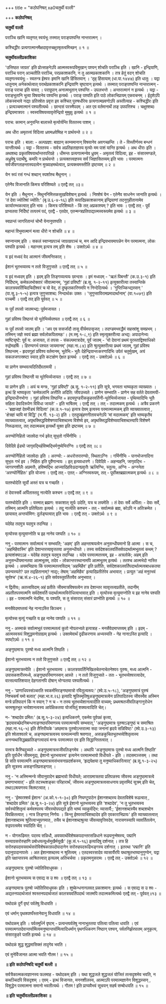 +++
title = "कठोपनिषत्  xa0चतुर्थी वल्ली"

+++
**कठोपनिषत्**

**चतुर्थी** **वल्ली**

पराञ्चि खानि व्यतृणत् स्वयंभूः तस्मात् पराङ्पश्यन्ति नान्तरात्मन् ।

कश्चिद्धीरः प्रत्यगात्मानमैक्षदावृत्तचक्षुरमृतत्वमिच्छन् ॥ १ ॥

**चतुर्थीवल्लीप्रकाशिका**

'उत्तिष्ठत जाग्रत' इति प्रोत्साहनेऽपि आत्मस्वरूपविमुखान् पश्यन् शोचति पराञ्चि इति । खानि - इन्द्रियाणि, पराञ्चि परान् अञ्चतीति पराञ्चि, परप्रकाशकानि, न तु आत्मप्रकाशकानि । तत्र हेतुं वदन् शोचति व्यतृणत्स्वयंभूः - स्वतन्त्र ईश्वरः इमानि खानि हिंसितवान् । 'तृह् हिंसायाम् (धा.पा.१४४७) इति धातुः । यद्वा धातूनाम् अनेकार्थत्वात् परार्थप्रकाशकानि इन्द्रियाणि सृष्टवान् इत्यर्थः । तस्मात् पराङ्पश्यन्ति नान्तरात्मन् - पराङ् पराचा इति यावत् । पराग्रूपान् अनात्मभूतान् पश्यन्ति - उपलभन्ते । अन्तरात्मानं न इत्यर्थः । यद्वा - पराङ्भूतानि भूत्वा विषयानेव पश्यन्ति इत्यर्थः । पराङ् पश्यति इति पाठे लोकाभिप्रायम् एकवचनम् । ईदृशेऽपि लोकस्वभावे नद्याः प्रतिस्रोतः प्रवृत्त इव कश्चित् पुरुषधौरेयः प्रत्यगात्मप्रवणोऽपि अस्तीत्याह - कश्चिद्धीरः इति । प्रत्यञ्चमात्मानं पश्यतीत्यर्थः । छान्दसं परस्मैपदम् । अत एव वर्तमानार्थे लङ् उपपत्तिश्च । चक्षुश्शब्दः इन्द्रियमात्रपरः । स्वस्वविषयव्यावृत्तेन्द्रियो मुमुक्षुः इत्यर्थः ॥ १ ॥

पराच: कामान् अनुयन्ति बालास्ते मृत्योर्यन्ति विततस्य पाशम् ।

अथ धीरा अमृतत्त्वं विदित्वा ध्रवमध्रवेष्विह न प्रार्थयन्ते ॥ २ ॥

पराचः इति । बाला: - अल्पप्रज्ञा: बाह्यान् काम्यमानान् विषयानेव अवगच्छन्ति । ते - विस्तीर्णस्य बन्धनं यान्तीत्यर्थः । यद्वा - विततस्य - सर्वत्र अप्रतिहताज्ञस्य मृत्योः मम पाशं यान्ति इत्यर्थः । अथ धीराः इति । अथशब्दः प्रकृतविषयार्थान्तरपरिग्रहे । धीमन्तः प्रत्यगात्मन्येव ध्रुवम् - अमृतत्वं विदित्वा, इह - संसारमण्डले, अध्रुवेषु पदार्थेषु, कमपि न प्रार्थयन्ते । प्रत्यक्तत्त्वज्ञस्य सर्वं जिज्ञासितव्यम् इति भावः । परमात्मनः सर्वजीवगताहन्तास्पदत्वेन मुख्याहमर्थत्वात्, प्रत्यक्त्वमस्तीति द्रष्टव्यम् ॥ २ ॥

येन रूपं रसं गन्धं शब्दान् स्पर्शाश्च मैथुनान् ।

एतेनैव विजानाति किमत्र परिशिष्यते ॥ एतद्वै तत् ॥३॥

येन इति । मैथुनान् - मिथुननिमित्तकसुखविशेषान् इत्यर्थः । निश्शेषं येन - एतेनैव साधनेन जानाति इत्यर्थः । 'तं देवा ज्योतिषां ज्योति:' (बृ.उ.६-४-१६) इति रूपादिप्रकाशकानाम् इन्द्रियाणां तदनुगृहीतानामेव कार्यारम्भकत्वात् इति भावः । किमत्र परिशिष्यते - किं तत् अप्रकाश्यम् ? इति भावः । एतद्वै तत् - पूर्वं प्राप्यतया निर्दिष्टं तत्परमं पदं, एतद्वै - एतदेव, एतन्मन्त्रप्रतिपाद्यात्मस्वरूपमेव इत्यर्थः ॥ ३ ॥

स्वप्रान्तं जागरितान्तं चोभौ येनानुपश्यति ।

महान्तं विभुमात्मानं मत्वा धीरो न शोचति ॥ ४ ॥

स्वप्नान्तम् इति । सकलं स्वाप्नप्रपञ्चं जाग्रत्प्रपञ्चं च, मन आदि इन्द्रियभावमापन्नेन येन परमात्मना, लोकः पश्यति इत्यर्थः । महान्तम् इत्यत्र तम् इति शेषः । उक्तोऽर्थः ॥ ४ ॥

य इदं मध्वदं वेद आत्मानं जीवमन्तिकात् ।

ईशानं भूतभव्यस्य न ततो विजुगुप्सते ॥ एतद्वै तत् ॥ ५ ॥

य इदं मध्वदम् इति । इदम् इति लिङ्गव्यत्ययः छान्दसः । इमं मध्वदम् - 'ऋतं पिबन्तौ' (क.उ.३-१) इति निर्दिष्टम्, कर्मफलभोक्तारं जीवात्मानम्, 'गुहां प्रविष्टौ' (ब्र.सू. १-२-११) इत्युक्तरीत्या तस्यान्तिके कालत्रयवर्तिचिदचिदीश्वरं च यो वेद, तं दुष्कृतकारिणमपि न निन्देदित्यर्थः । 'गुप्तिज्किभ्द्यस्सन् ' (पा.सू.३-१-५) इत्यत्र जुगुप्साशब्द: निन्दार्थकः उक्तः । 'जुगुप्साविरामप्रमादार्थानाम्' (वा.१०७९) इति पञ्चमी । एतद्वै तत् इति पूर्ववत् ॥ ५ ॥

यः पूर्वं तपसो जातमभ्द्य: पूर्वमजायत ।

गुहां प्रविश्य तिष्ठन्तं यो भूतेभिर्व्यपश्यत ॥ एतद्वै तत् ॥ ६ ॥

यः पूर्वं तपसो जातम् इति । 'अप एव ससर्जादौ तासु वीर्यमपासृजत् । तदण्डमभवद्धैमं सहस्रांशु समप्रभम् । तस्मिन् जज्ञे स्वयं ब्रह्मा सर्वलोकपितामहः'। (म.स्मृ.१-८,९) इति स्मृत्युक्तरीत्या अभ्द्य: अपादानेभ्य: व्यष्टिसृष्टे: पूर्वं य: अजायत, तं तपसः - संकल्पमात्रादेव, पूर्वं जातम् - 'यो देवानां प्रथमं पुरस्ताद्विश्वाधिको रुद्रोमहर्षिः । हिरण्यगर्भ पश्यत जायमानम्' (महा.ना.८४) इति श्रुत्युक्तरीत्या प्रथमं जातम्, गुहां प्रविश्य तिष्ठन्तम् - हृदयगुहां प्रविश्य वर्तमानम्, भूतेभि:- भूतैः देहेन्द्रियान्तःकरणादिभिः उपेतं चतुर्मुखम्, अयं सकलजगत्स्रष्टा स्यात् इति कटाक्षेण ऐक्षत इत्यर्थः । एतद्वै तत् - उक्तोऽर्थः ॥ ६ ॥

या प्राणेन सम्भवत्यदितिर्देवतामयी ।

गुहां प्रविश्य तिष्ठन्ती या भूतेभिर्व्यजायत । एतद्वै तत् ॥ ७ ॥

या प्राणेन इति । अयं च मन्त्रः, 'गुहां प्रविष्टौ' (ब्र.सू. १-२-११) इति सूत्रे, भगवता भाष्यकृता व्याख्यातः । इत्थं हि भाष्यकृता 'कर्मफलानि अत्तीति अदिति: जीवउच्यते । प्राणेन सम्भवति - प्राणेन सह वर्तते देवतामयी- इन्द्रियाधीनभोगा । गुहां प्रविश्य तिष्ठन्ति = हदयपुण्डरीककुहरवर्तिनी-भूतेभिर्व्यजायत - पृथिव्यादिभिः भूतैः सहिता देवादिरूपेण विविधा जायते' - इति भाषितम् । एतद्वै तत् । तत् - तदात्मकम् इत्यर्थः । अत्रैव प्रकरणे - 'ब्रह्मजज्ञं देवमीड्यं विदित्वा' (क.उ.१-१७) इत्यत्र देवम् इत्यस्य परमात्मात्मकम् इति व्याख्यातत्वात् , 'क्षेत्रज्ञं चापि मां विद्धि' (भ.गी. १३-२) इति । एतदुपबृंहणगीतावचनेऽपि 'मां मदात्मकम्' इति भाष्यकृतैव व्याख्यातत्वात्, अपृथक्सिद्धविशेषणवाचिशब्दस्य विशेष्ये इव, अपृथक्सिद्धविशेष्यवाचिशब्दस्यापि विशेषणे निरूढत्वात्, तत् तदात्मकम् इत्यर्थो युक्त इति द्रष्टव्यम् ॥ ७ ॥

अरण्योनिहितो जातवेदा गर्भ इवेत् सुभृतो गर्भिणीभिः ।

दिवेदिवे ईड्यो जागृवद्भिर्हविष्मद्भिर्मनुष्येभिरग्निः ॥ एतद्वै तत् ॥८॥

अरण्योर्निहितो जातवेदाः इति । अरण्यो: - अधरोत्तरारण्योः, स्थिताऽग्निः । गर्भिणीभिः - पानभोजनादिना सुभृतः गर्भ इव । निहितः इति पूर्वेणान्वयः । इत् इत्यवधारणे । दिवेदिवे - अहन्यहनि, जागृवद्भिः - जागरणशीलैः अप्रमत्तैः, हविष्मद्भिः आज्यादिहविःप्रदानप्रवृत्तैः ऋत्विग्भिः, स्तुत्यः, अग्निः - अग्ननेता ‘अरण्योर्निहितः' इति योजना । एतद्वै तत् - एतत् - अग्निस्वरूपम्, तत् - पूर्वोक्तब्रह्मात्मकम् इत्यर्थः ॥ ८ ॥

यतश्चोदेति सूर्यो अस्तं यत्र च गच्छति ।

तं देवास्सर्वे अर्पितास्तदु नात्येति कश्चन ॥ एतद्वै तत् ॥ ९ ॥

यतश्चोदेति इति । यस्मात् ब्रह्मण: सकाशात् सूर्यः उदेति, यत्र च लयमेति । तं देवाः सर्वे अर्पिता: - देवाः सर्वे, तस्मिन् आत्मनि प्रतिष्ठिताः इत्यर्थः । तदु नात्येति कश्चन - तत् - सर्वात्मकं ब्रह्म, कोऽपि न अतिक्रमेत । छायावत् अन्तर्यामिण: दुर्लङ्घत्वात् इति भावः । एतद्वै तत् - उक्तोऽर्थः ॥ ९ ॥

यदेवेह तदमुत्र यदमुत्र तदन्विह ।

मृत्योस्स मृत्युमाप्नोति च इह नानेव पश्यति ॥ १० ॥

ननु - परमात्मनः सर्वात्मत्वं न सम्भवति; 'अहम्' इति अहन्ताश्रयत्वेन अनुसन्धीयमानो हि आत्मा । स च, 'अहमिहैवास्मि' इति देशान्तरव्यावृत्ततया अनुसन्धीयते । तस्य सर्वदेशकालवर्तिसर्वपदार्थात्मभूतत्वं कथम् ? इत्याशंक्याऽऽह - यदेवेह तदमुत्र यदमुत्र तदन्चिह । यदेव परमात्मतत्त्वम्, इह - अत्रलोके; अहम् इति अनुसन्धीयमानतया आत्मभूतम्, तदेव - लोकान्तरस्थानामपि आत्मभूतम् इत्यर्थः । ततश्च आत्मभेदो नास्ति इत्यर्थः । अयमभिप्रायः किं परमात्मतत्त्वविदाम् 'अहमिहैव' इति प्रतीतिः, सर्वदेशकालवर्तिपदार्थात्मत्वबाधकतया उपन्यस्यते? उत तद्रहितानाम्? नाद्यः; तेषाम् 'अहमिहैव' इत्यादिप्रतीतेरेव अभावात् । प्रत्युत 'अहं मनुरभवं सूर्यश्च' (ऋ.सं.४-२६-१) इति सर्ववस्तुवर्तितयैव अनुभवात् ।

न द्वितीयः; अतत्त्वविदाम् अहं प्रतीतेः जीवमात्रविषयत्वेन तत्र देशान्तर व्यावृत्तत्वप्रतीतेः, तदानीम् अप्रतीतपरमात्मनि सर्वदेशवर्ति पदार्थात्मत्वविरोधित्वाभावात् इति । मृत्योस्स मृत्युमाप्नोति य इह नानेव पश्यति । इह - परमात्मनि भेदमिव, यः पश्यति, स तु संसारात् संसारं प्राप्नोति इत्यर्थः ॥ १० ॥

मनसैवेदमाप्तव्यं नेह नानाऽस्ति किञ्चन ।

मृत्योस्स मृत्युं गच्छति य इह नानेव पश्यति ॥ ११ ॥

ननु - अस्माकं सर्वात्मभूतं परमात्मतत्वं कुतो नोपलभ्यते इत्यत्राह - मनसैवेदमाप्तव्यम् इति । इदम् - आत्मस्वरूपं विशुद्धमनोग्राह्यम् इत्यर्थः । उक्तमेवार्थं दृढीकरणाय अभ्यस्यति - नेह नानाऽस्ति इत्यादि । स्पष्टोऽर्थः ॥ ११ ॥

अङ्गुष्ठमात्र: पुरुषो मध्य आत्मनि तिष्ठति ।

ईशानो भूतभव्यस्य न ततो विजुगुप्सते ॥ एतद्वै तत् ॥ १२ ॥

अङ्गुष्ठमात्रस्येति । ईशानो भूतभव्यस्य । कालत्रयवर्तिनिखिलचेतनाचेतनेश्वरः पुरुषः, मध्य आत्मनि - उपासकशरीरमध्ये, अङ्गुष्ठपरिमाणस्सन् आस्ते । न ततो विजुगुप्सते - ततः - भूतभव्येश्वरत्वादेव, वात्सल्यातिशयात् देहगतानपि दोषान् भोग्यतया पश्यतीत्यर्थः ।

ननु - 'प्राणाधिपस्संञ्चरति स्वकर्मभिरङ्गष्ठमात्रो रवितुल्यरूप:' (श्वे.उ.५-१८), 'अङ्गुष्ठमात्रं पुरुषं निश्चकर्षं यमो बलात्' (महा.भा.व.२६) इत्यादि श्रुतिस्मृतिषुअङ्गुष्ठमात्रत्वेन प्रतिपादितस्य जीवस्यैव अस्मिन मन्त्रे प्रतिपादनं किं न स्यान् ? न च - न तस्य भूतभव्येशानत्वादीति वाच्यम्; प्रथमश्रतजीवलिङ्गानुरोधेन चरमश्रुतभूत भव्येशानत्वस्य आपेक्षिकतया योजयितुं शक्यत्वादिति चेत्।

न- 'शब्दादेव प्रमित:' (ब्र.सू.१-३-२४) इत्यधिकरणे, एकमेव पूर्वपक्षं कृत्वा, 'हृदयावच्छेदनिबन्धनाङ्गष्ठपरिमाणस्य परमात्मन्यपि सम्भवात्,' 'अङ्गुष्ठमात्रः पुरुषाऽङ्गुष्ठं च समाश्रितः (महा.ना.१६-५) इति तैत्तिरीयके 'अष्ठमात्रः पुरुषोऽन्तरात्मा सदा जनानां हृदये सन्निविष्टः' (श्वे.उ.३-१३) इति श्वेताश्वतरे च, अङ्गष्ठमात्रत्वस्य परमात्मन्यपि श्रवणात् , असङकुचितभूतभव्येशितृत्वस्य अनन्यथासिद्धब्रह्मलिङ्गत्वादयं मन्त्रः परमात्मपर एव इति सिद्धान्तितत्वात् ।

यत्त्वत्र कैश्चिदुच्यते - अङ्गुष्ठमात्रत्वजीवलिङ्गमेव । अथापि 'अङ्गुष्ठमात्रः पुरुषो मध्य आत्मनि तिष्ठति' इति पूर्वार्धेन जीवमनूद्य, ईशानो भूतभव्यस्य' इत्यनेन परमात्मभावो विधीयते - इति । तदसमञ्जसम् । तथा हि सति परमात्मनि अङ्गष्ठमात्रत्वसंभावनाप्रदर्शकस्य, 'हृद्यपेक्षया तु मनुष्याधिकारित्वात्' (ब्र.सू.१-३-२५) इति सूत्रस्य असङ्गतिप्रसङ्गात् ।

ननु - 'न अस्मिन्मन्त्रे जीवानुवादेन ब्रह्मभावो विधीयते; आराग्रमात्रतया प्रतिपन्नस्य जीवस्य अङ्गुष्ठमात्रत्वे प्रमाणाभावात्' - इति तटस्थशङ्का परिहारार्थं, जीवस्य अङ्गुष्ठमात्रत्वसाधनाय प्रवृत्तमिदं सूत्रम् इति चेत्, तथाऽऽश्रयणस्य क्लिष्टत्वात् ।

ननु - 'ईश्वरश्शर्व ईशानः' (अ.को.१-१-३०) इति निघण्टुपाठेन ईशानशब्दस्य देवताविशेषे रूढत्वात् , 'शब्दादेव प्रमितः' (ब्र.सू.१-३-२४) इति सूत्रे ईशानो भूतभव्यस्य इति 'शब्दादेव', 'न तु भूतभव्यस्य सर्वस्योशितृत्वं कर्मवश्यस्य जीवस्योपपद्यते इति भाष्यं व्याकुर्वद्भि: व्यासार्यै:; 'ईशानशब्दस्यैव शब्दशब्देन विवक्षितत्वात् । नात्र लिङ्गात् निर्णयः । किन्तु ईश्वरवाचिशब्दादेव इति एवकाराभिप्रायः' इति व्याख्यातत्वात् ईशानशब्दस्य श्रुतित्वाभ्युपगमात् , तयैव च ईशानशब्दश्रुत्या जीवव्यावृत्तिवदेव, नारायणस्यापि व्यावर्तितत्वेन, रुद्रपरत्वमेव स्यादिति चेत् ।

न - योगरूढिमत: पदस्य सन्निधौ, अवयवार्थविशेषकपदान्तरसन्निधाने रूढ्यनुन्मेषस्य, पद्मानि यस्याग्रसरोरुहाणि प्रबोधयत्यूर्ध्वमुखैर्मयूखैः' (कु.सं.१-१६) इत्यादिषु दर्शनात् । तत्र हि सरोरुहपदावयवार्थसरोविशेषकाग्रपदोपादानेन सरोरुहपदरूढिभङ्गस्य दर्शनात् । इतरथा 'पद्मानि' इति पदानुपादानापत्तेः । अत ईशानशब्दस्य न श्रुतित्वम् । एतदस्वरसादेव व्यासार्यैरपि यथाश्रुतभाष्यानुगुण्येन, यद्वा इति पक्षान्तरस्य आश्रितत्त्वात् इत्यलम् अतिचर्चया । प्रकृतमनुसरामः । एतद्वै तत् - उक्तोऽर्थः ॥ १२ ॥

अङ्गुष्ठमात्र: पुरुषो ज्योतिरिवाधूमकः ।

ईशानो भूतभव्यस्य स एवाद्य स उ श्वः ॥ एतद्वै तत् ॥ १३ ॥

अङ्गष्ठमात्रः पुरुषो ज्योतिरिवाधूमकः इति । शुष्केन्धनानलवत् प्रकाशमान: इत्यर्थः । स एवाद्य स उ श्वः - अद्यतनपदार्थजातं श्वस्तनपदार्थजातं कालत्रयवर्तिपदार्थ जातमपि तदात्मकमित्यर्थः एतद्वै तत् - पूर्ववत्॥१३ ॥

यथोदकं दुर्गे वृष्टं पर्वतेषु विधावति ।

एवं धर्मान् पृथक्पश्यँस्तानेवानु विधावति ॥ १४ ॥

यथोदकम् इति । पर्वतमूर्ध्नि वृष्टम् - प्रत्यन्तपर्वतेषु नानाभूततया पतित्वा पतित्वा धावति । एवं परमात्मगतदेवान्तर्यामित्वमनुष्यान्तर्यामित्वादिधर्मान् पृथगधिकरण निष्ठान् पश्यन्, पर्वतनिर्झरपातम् अनुकृत्य, संसारकुहरे पतति इत्यर्थः ॥ १४ ॥

यथोदकं शुद्ध शुद्धमासिक्तं तादृगेव भवति ।

एवं मुनेर्विजानत आत्मा भवति गौतम ! ॥ १५ ॥

**॥** **इति** **कठोपनिषदि** **चतुर्थी** **बल्ली** **॥**

सर्वत्रैकात्मकत्वज्ञानस्य फलमाह - यथोदकम् इति । यथा शुद्धजले शुद्धजलं योजितं तत्सदृशमेव भवति, न कथञ्चिदपि विसदृशम् । एवम् - इत्थं विजानतः, मननशीलस्य, आत्माऽपि परमात्मज्ञानेन विशुद्धस्सन् , विशुद्धेन परमात्मना समानो भवतीत्यर्थः । गौतम ! इति प्राप्यवैभवं सूचयन् सहर्ष सम्बोधयति ॥ १५ ॥

**॥** **इति** **चतुर्थीवल्लीप्रकाशिका** **॥**
